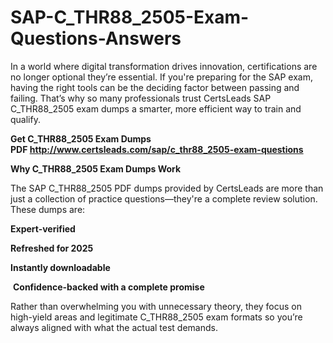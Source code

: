 # SAP-C_THR88_2505-Exam-Questions-Answers
<p>In a world where digital transformation drives innovation, certifications are no longer optional they&rsquo;re essential. If you&#39;re preparing for the SAP exam, having the right tools can be the deciding factor between passing and failing. That&rsquo;s why so many professionals trust CertsLeads SAP C_THR88_2505 exam dumps a smarter, more efficient way to train and qualify.</p> <p><strong>Get C_THR88_2505 Exam Dumps PDF&nbsp;<a href="http://www.certsleads.com/sap/c_thr88_2505-exam-questions">http://www.certsleads.com/sap/c_thr88_2505-exam-questions</a></strong></p> <p><strong>Why C_THR88_2505 Exam Dumps Work</strong></p> <p>The SAP C_THR88_2505 PDF dumps provided by CertsLeads are more than just a collection of practice questions&mdash;they&#39;re a complete review solution. These dumps are:</p> <p><strong>Expert-verified</strong></p> <p><strong>Refreshed for 2025</strong></p> <p><strong>Instantly downloadable</strong></p> <p>&nbsp;<strong>Confidence-backed with a complete promise</strong></p> <p>Rather than overwhelming you with unnecessary theory, they focus on high-yield areas and legitimate C_THR88_2505 exam formats so you&rsquo;re always aligned with what the actual test demands.</p> <p>&nbsp;</p>
